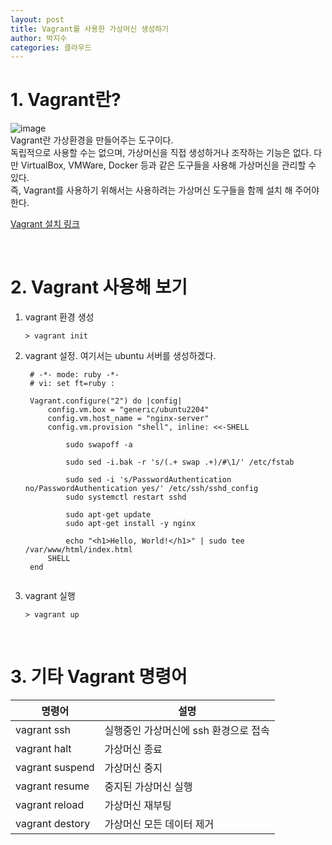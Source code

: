 ```yaml
---
layout: post
title: Vagrant를 사용한 가상머신 생성하기
author: 박지수
categories: 클라우드
---
```


# 1. Vagrant란?
![image](https://github.com/user-attachments/assets/20e142ee-ac78-4747-ab18-1fdc9c618002)  
Vagrant란 가상환경을 만들어주는 도구이다.  
독립적으로 사용할 수는 없으며, 가상머신을 직접 생성하거나 조작하는 기능은 없다. 
다만 VirtualBox, VMWare, Docker 등과 같은 도구들을 사용해 가상머신을 관리할 수 있다.  
즉, Vagrant를 사용하기 위해서는 사용하려는 가상머신 도구들을 함께 설치 해 주어야 한다.  

[Vagrant 설치 링크](https://developer.hashicorp.com/vagrant/downloads)

<br/>

# 2. Vagrant 사용해 보기
1. vagrant 환경 생성  

    ```
    > vagrant init
    ```

2. vagrant 설정. 여기서는 ubuntu 서버를 생성하겠다.  

   ```
  	# -*- mode: ruby -*-
  	# vi: set ft=ruby :
  	
  	Vagrant.configure("2") do |config|
  	    config.vm.box = "generic/ubuntu2204"
  	    config.vm.host_name = "nginx-server"
  	    config.vm.provision "shell", inline: <<-SHELL
  	    
  	        sudo swapoff -a
  	
  	        sudo sed -i.bak -r 's/(.+ swap .+)/#\1/' /etc/fstab
  	
  	        sudo sed -i 's/PasswordAuthentication no/PasswordAuthentication yes/' /etc/ssh/sshd_config  
  	        sudo systemctl restart sshd	  
  	
  	        sudo apt-get update
  	        sudo apt-get install -y nginx
  	
  	        echo "<h1>Hello, World!</h1>" | sudo tee /var/www/html/index.html
  	    SHELL
  	end
  	
  	```  

3. vagrant 실행
  	```
  	> vagrant up
  	```

<br/>

# 3. 기타 Vagrant 명령어  

|명령어|설명|
|------|--------------|
|vagrant ssh|실행중인 가상머신에 ssh 환경으로 접속|
|vagrant halt|가상머신 종료|
|vagrant suspend|가상머신 중지|
|vagrant resume|중지된 가상머신 실행|
|vagrant reload|가상머신 재부팅|
|vagrant destory|가상머신 모든 데이터 제거|
